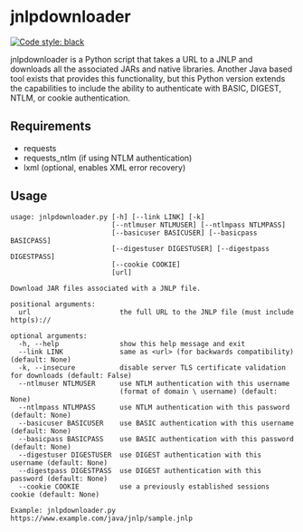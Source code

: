 # jnlpdownloader
[![Code style: black](https://img.shields.io/badge/code%20style-black-000000.svg)](https://github.com/psf/black)

jnlpdownloader is a Python script that takes a URL to a JNLP and downloads all the associated JARs and native libraries.  Another Java based tool exists that provides this functionality, but this Python version extends the capabilities to include the ability to authenticate with BASIC, DIGEST, NTLM, or cookie authentication.

## Requirements
- requests  
- requests_ntlm (if using NTLM authentication)  
- lxml (optional, enables XML error recovery)

## Usage
```
usage: jnlpdownloader.py [-h] [--link LINK] [-k]
                         [--ntlmuser NTLMUSER] [--ntlmpass NTLMPASS]
                         [--basicuser BASICUSER] [--basicpass BASICPASS]
                         [--digestuser DIGESTUSER] [--digestpass DIGESTPASS]
                         [--cookie COOKIE]
                         [url]

Download JAR files associated with a JNLP file.

positional arguments:
  url                      the full URL to the JNLP file (must include http(s)://

optional arguments:
  -h, --help               show this help message and exit
  --link LINK              same as <url> (for backwards compatibility) (default: None)
  -k, --insecure           disable server TLS certificate validation for downloads (default: False)
  --ntlmuser NTLMUSER      use NTLM authentication with this username
                           (format of domain \ username) (default: None)
  --ntlmpass NTLMPASS      use NTLM authentication with this password (default: None)
  --basicuser BASICUSER    use BASIC authentication with this username (default: None)
  --basicpass BASICPASS    use BASIC authentication with this password (default: None)
  --digestuser DIGESTUSER  use DIGEST authentication with this username (default: None)
  --digestpass DIGESTPASS  use DIGEST authentication with this password (default: None)
  --cookie COOKIE          use a previously established sessions cookie (default: None)

Example: jnlpdownloader.py https://www.example.com/java/jnlp/sample.jnlp
```
